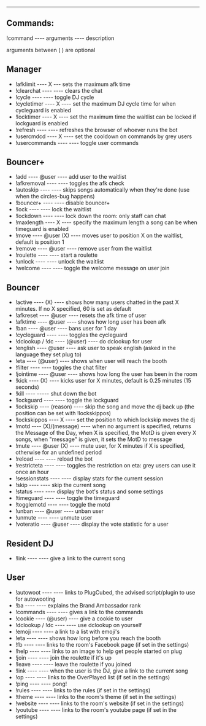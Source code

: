 ---------
Commands:
---------

!command ---- arguments ---- description

arguments between ( ) are optional


Manager
-------

- !afklimit ---- X --- sets the maximum afk time
- !clearchat ---- ---- clears the chat
- !cycle ---- ---- toggle DJ cycle
- !cycletimer ---- X ---- set the maximum DJ cycle time for when cycleguard is enabled
- !locktimer ---- X ---- set the maximum time the waitlist can be locked if lockguard is enabled
- !refresh ---- ---- refreshes the browser of whoever runs the bot
- !usercmdcd ---- X ---- set the cooldown on commands by grey users
- !usercommands ---- ---- toggle user commands

Bouncer+
--------

- !add ---- @user ---- add user to the waitlist
- !afkremoval ---- ---- toggles the afk check
- !autoskip ---- ---- skips songs automatically when they're done (use when the circles-bug happens)
- !bouncer+ ---- ---- disable bouncer+
- !lock ---- ---- lock the waitlist
- !lockdown ---- ---- lock down the room: only staff can chat
- !maxlength ---- X ---- specify the maximum length a song can be when timeguard is enabled
- !move ---- @user (X) ---- moves user to position X on the waitlist, default is position 1
- !remove ---- @user ---- remove user from the waitlist
- !roulette ---- ---- start a roulette
- !unlock ---- ---- unlock the waitlist
- !welcome ---- ---- toggle the welcome message on user join 

Bouncer
-------

- !active ---- (X) ---- shows how many users chatted in the past X minutes. If no X specified, 60 is set as default
- !afkreset ---- @user ---- resets the afk time of user
- !afktime ---- @user ---- shows how long user has been afk
- !ban ---- @user ---- bans user for 1 day
- !cycleguard ---- ---- toggles the cycleguard
- !dclookup / !dc ---- (@user) ---- do dclookup for user
- !english ---- @user ---- ask user to speak english (asked in the language they set plug to)
- !eta ---- (@user) ---- shows when user will reach the booth
- !filter ---- ---- toggles the chat filter
- !jointime ---- @user ---- shows how long the user has been in the room
- !kick ---- (X) ---- kicks user for X minutes, default is 0.25 minutes (15 seconds)
- !kill ---- ----- shut down the bot
- !lockguard ---- ---- toggle the lockguard
- !lockskip ---- (reason) ---- skip the song and move the dj back up (the position can be set with !lockskippos)
- !lockskippos ---- X ---- set the position to which lockskip moves the dj
- !motd ---- (X)/(message) ---- when no argument is specified, returns the Message of the Day, when X is specified, the MotD is given every X songs, when "message" is given, it sets the MotD to message
- !mute ---- @user (X) ---- mute user, for X minutes if X is specified, otherwise for an undefined period
- !reload ---- ---- reload the bot
- !restricteta ---- ---- toggles the restriction on eta: grey users can use it once an hour
- !sessionstats ---- ---- display stats for the current session
- !skip ---- ---- skip the current song
- !status ---- ---- display the bot's status and some settings
- !timeguard ---- ---- toggle the timeguard
- !togglemotd ---- ---- toggle the motd
- !unban ---- @user ---- unban user
- !unmute ---- ---- unmute user
- !voteratio ---- @user ---- display the vote statistic for a user

Resident DJ
-----------

- !link ---- ---- give a link to the current song



User
----

- !autowoot ---- ---- links to PlugCubed, the advised script/plugin to use for autowooting
- !ba ---- ---- explains the Brand Ambassador rank
- !commands ---- ---- gives a link to the commands
- !cookie ---- (@user) ---- give a cookie to user
- !dclookup / !dc ---- ---- use dclookup on yourself
- !emoji ---- ---- a link to a list with emoji's
- !eta ---- ---- shows how long before you reach the booth
- !fb ---- ---- links to the room's Facebook page (if set in the settings)
- !help ---- ---- links to an image to help get people started on plug
- !join ---- ---- join the roulette if it's up
- !leave ---- ---- leave the roulette if you joined
- !link ---- ---- when the user is the DJ, give a link to the current song
- !op ---- ---- links to the OverPlayed list (if set in the settings)
- !ping ---- ---- pong!
- !rules ---- ---- links to the rules (if set in the settings)
- !theme ---- ---- links to the room's theme (if set in the settings)
- !website ---- ---- links to the room's website (if set in the settings)
- !youtube ---- ---- links to the room's youtube page (if set in the settings)
